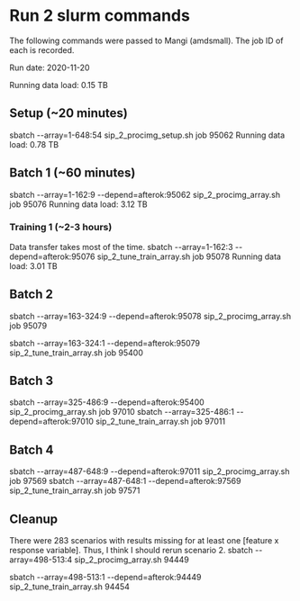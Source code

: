 # Run 2 slurm commands

The following commands were passed to Mangi (amdsmall). The job ID of each is recorded.

Run date: 2020-11-20

Running data load: 0.15 TB

## Setup (~20 minutes)
sbatch --array=1-648:54 sip_2_procimg_setup.sh
job 95062
Running data load: 0.78 TB

## Batch 1 (~60 minutes)
sbatch --array=1-162:9 --depend=afterok:95062 sip_2_procimg_array.sh
job 95076
Running data load: 3.12 TB

### Training 1 (~2-3 hours)
Data transfer takes most of the time.
sbatch --array=1-162:3 --depend=afterok:95076 sip_2_tune_train_array.sh
job 95078
Running data load: 3.01 TB

## Batch 2
sbatch --array=163-324:9 --depend=afterok:95078 sip_2_procimg_array.sh
job 95079

sbatch --array=163-324:1 --depend=afterok:95079 sip_2_tune_train_array.sh
job 95400

## Batch 3
sbatch --array=325-486:9 --depend=afterok:95400 sip_2_procimg_array.sh
job 97010
sbatch --array=325-486:1 --depend=afterok:97010 sip_2_tune_train_array.sh
job 97011

## Batch 4
sbatch --array=487-648:9 --depend=afterok:97011 sip_2_procimg_array.sh
job 97569
sbatch --array=487-648:1 --depend=afterok:97569 sip_2_tune_train_array.sh
job 97571

## Cleanup

There were 283 scenarios with results missing for at least one [feature x response variable]. Thus, I think I should rerun scenario 2.
sbatch --array=498-513:4 sip_2_procimg_array.sh
94449

sbatch --array=498-513:1 --depend=afterok:94449 sip_2_tune_train_array.sh
94454




